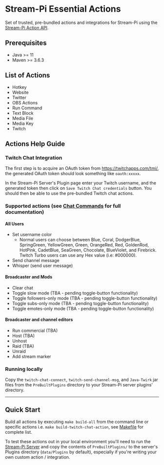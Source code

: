 # Stream-Pi Essential Actions

Set of trusted, pre-bundled actions and integrations for Stream-Pi using the [Stream-Pi Action API](https://github.com/stream-pi/actionapi).

## Prerequisites

- Java >= 11
- Maven >= 3.6.3

## List of Actions

- Hotkey
- Website
- Twitter
- OBS Actions
- Run Command
- Text Block
- Media File
- Media Key
- Twitch

## Actions Help Guide

### Twitch Chat Integration

The first step is to acquire an OAuth token from https://twitchapps.com/tmi/, the generated OAuth token should look something like `oauth:xxxxx`.

In the Stream-Pi Server's Plugin page enter your Twitch username, and the generated token then click on `Save Twitch Chat credentials` button. You should then be able to use the pre-bundled Twitch chat actions. 

### Supported actions (see [Chat Commands](https://help.twitch.tv/s/article/chat-commands?language=en_US) for full documentation)

#### All Users

- Set username color
    - Normal users can choose between Blue, Coral, DodgerBlue, SpringGreen, YellowGreen, Green, OrangeRed, Red, GoldenRod, HotPink, CadetBlue, SeaGreen, Chocolate, BlueViolet, and Firebrick. Twitch Turbo users can use any Hex value (i.e: #000000).
- Send channel message
- Whisper (send user message)

#### Broadcaster and Mods

- Clear chat
- Toggle slow mode (TBA - pending toggle-button functionality)
- Toggle followers-only mode (TBA - pending toggle-button functionality)
- Toggle subs-only mode (TBA - pending toggle-button functionality)
- Toggle emotes-only mode (TBA - pending toggle-button functionality)

#### Broadcaster and channel editors

- Run commercial (TBA)
- Host (TBA)
- Unhost
- Raid (TBA)
- Unraid
- Add stream marker

### Running locally

Copy the `twitch-chat-connect`, `twitch-send-channel-msg`, and `Java-Twirk` jar files from the `PreBuiltPlugins` directory to your Stream-Pi server plugins' directory. 

---

## Quick Start

Build all actions by executing `make build-all` from the command line or specific actions i.e. `make build-twitch-chat-action`, see [Makefile](Makefile) for complete list.

To test these actions out in your local environment you'll need to run the [Stream-Pi Server](https://github.com/stream-pi/server) and copy the contents of `PreBuiltPlugins/` to the server's
Plugins directory (`data/Plugins` by default), especially if you're writing your own custom action / integration.
